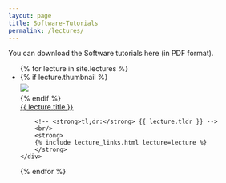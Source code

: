 ```yaml
---
layout: page
title: Software-Tutorials
permalink: /lectures/
---
```


You can download the Software tutorials here (in PDF format).


<ul id="archive">
{% for lecture in site.lectures %}
<li class="archiveposturl" style="background: transparent">
<div class="lecture-container">
    {% if lecture.thumbnail %}
    <div class="thumbnail">
      <div class="center-cropped" style="margin-top:5px;margin-bottom:5px;background-image: url('{{ lecture.thumbnail | prepend: site.baseurl }}');">
        <img src="{{ lecture.thumbnail | prepend: site.baseurl }}"/>
      </div>
    </div>
    {% endif %}
    <div class="content">
        <span><a href="
            {% if lecture.slides contains '://' %}
              {{ lecture.slides }} 
            {% else %}
              {{ lecture.slides | prepend: site.baseurl }} 
            {% endif %}">{{ lecture.title }}</a></span><br>

        <!-- <strong>tl;dr:</strong> {{ lecture.tldr }} -->
        <br/>
        <strong> 
        {% include lecture_links.html lecture=lecture %}
        </strong>
    </div>
</div>
</li>
{% endfor %}
</ul>